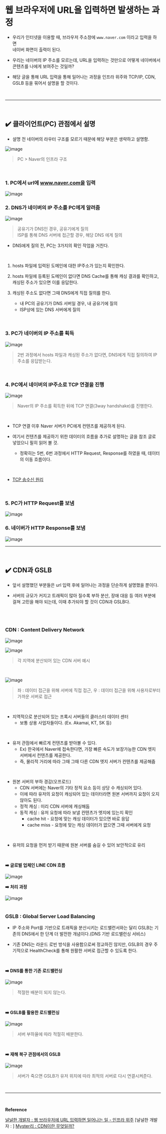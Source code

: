 # 웹 브라우저에 URL을 입력하면 발생하는 과정
- 우리가 인터넷을 이용할 때, 브라우저 주소창에 `www.naver.com` 이라고 입력을 하면<br>
네이버 화면이 출력이 된다.

- 우리는 네이버의 IP 주소를 모르는데, URL을 입력하는 것만으로 어떻게 네이버에서 콘텐츠를 나에게 보여주는 것일까?

- 해당 글을 통해 URL 입력을 통해 일어나는 과정을 인프라 위주와 TCP/IP, CDN, GSLB 등을 묶어서 설명을 할 것이다.
<br>
<hr>
<br>

## ✔️ 클라이언트(PC) 관점에서 설명
- 설명 전 네이버의 라우터 구조를 모르기 때문에 해당 부분은 생략하고 설명함.

![image](https://github.com/user-attachments/assets/3cc27fe9-3bfb-4806-b489-c5f79458bfcc)
> PC > Naver의 인프라 구조
<br>

### 1. PC에서 url에 www.naver.com을 입력
![image](https://github.com/user-attachments/assets/8aa0d9cd-0d5c-437c-b304-969dd3b6d8e8)
<br>

### 2. DNS가 네이버의 IP 주소를 PC에게 알려줌
![image](https://github.com/user-attachments/assets/77e3bb4e-697c-4cb6-b439-27a14ec851d4)
> 공유기가 DNS인 경우, 공유기에게 질의<br>
ISP를 통해 DNS 서버에 접근할 경우, 해당 DNS 에게 질의

- DNS에게 질의 전, PC는 3가지의 확인 작업을 거친다.
<br>

1. hosts 파일에 입력된 도메인에 대한 IP주소가 있는지 확인한다.

2. hosts 파일에 등록된 도메인이 없다면 DNS Cache를 통해 캐싱 결과를 확인하고, 캐싱된 주소가 있으면 이를 응답한다.

3. 캐싱된 주소도 없다면 그때 DNS에게 직접 질의를 한다.
    - 내 PC의 공유기가 DNS 서버일 경우, 내 공유기에 질의
    - ISP상에 있는 DNS 서버에게 질의
<br>

### 3. PC가 네이버의 IP 주소를 획득
![image](https://github.com/user-attachments/assets/0d5f445a-3971-401a-951d-e7a55a8e766c)
> 2번 과정에서 hosts 파일과 캐싱된 주소가 없다면, DNS에게 직접 질의하여 IP 주소를 응답받는다.
<br>

### 4. PC에서 네이버의 IP주소로 TCP 연결을 진행
![image](https://github.com/user-attachments/assets/212986c8-38fc-42b8-805f-baf4e984fdf7)
> Naver의 IP 주소를 획득한 뒤에 TCP 연결(3way handshake)를 진행한다.
<br>

- TCP 연결 이후 Naver 서버가 PC에게 컨텐츠를 제공하게 된다.

- 여기서 컨텐츠를 제공하기 위한 데이터의 흐름을 추가로 설명하는 글을 참조 글로 넣었으니 필히 읽어 볼 것.
  - 정확히는 5번, 6번 과정에서 HTTP Request, Response를 하였을 때, 데이터의 이동 흐름이다.
<br>

- [TCP 송수신 원리]()

<br>

### 5. PC가 HTTP Request를 보냄
![image](https://github.com/user-attachments/assets/b51f78bb-b049-4afd-8e8d-797a097cbd86)
<br>

### 6. 네이버가 HTTP Response를 보냄
![image](https://github.com/user-attachments/assets/1151b1a2-05cd-4deb-8a9b-e013e6c63606)
<br>
<hr>
<br>

## ✔️ CDN과 GSLB
- 앞서 설명했던 부분들은 url 입력 후에 일어나는 과정을 단순하게 설명했을 뿐이다.

- 서버의 규모가 커지고 트래픽이 많아 질수록 부하 분산, 장애 대응 등 여러 부분에 걸쳐 고민을 해야 되는데,
이때 추가되야 할 것이 CDN과 GSLB다.
<br>
<br>

### CDN : Content Delivery Network
![image](https://github.com/user-attachments/assets/c2c2074a-88ed-4904-90f6-e4a3b0faa1aa)
<br>

![image](https://github.com/user-attachments/assets/d0d28589-d319-437d-b1f1-2215ec38327b)
> 각 지역에 분산되어 있는 CDN 서버 예시
<br>

![image](https://github.com/user-attachments/assets/3228a643-d505-42a2-80a8-d4aea66be15c)
> 좌 : 데이터 접근을 위해 서버에 직접 접근, 우 : 데이터 접근을 위해 사용자로부터 가까운 서버로 접근
<br>

- 지역적으로 분산되어 있는 프록시 서버들의 클러스터 데이터 센터
  - 보통 상용 사업자들이다. (Ex. Akamai, KT, SK 등)
<br>

- 유저 관점에서 빠르게 컨텐츠를 받아볼 수 있다.
  - Ex) 한국에서 Naver에 접속한다면, 가장 빠른 속도가 보장가능한 CDN 엣지 서버에서 컨텐츠를 제공한다.
  - 즉, 물리적 거리에 따라 그때 그때 다른 CDN 엣지 서버가 컨텐츠를 제공해줌
<br>

- 원본 서버의 부하 경감(오프로드)
  - CDN 서버에는 Naver의 기타 정적 요소 등이 상당 수 캐싱되어 있다.
  - 이에 따라 유저의 요청이 캐싱되어 있는 데이터라면 원본 서버까지 요청이 오지 않아도 된다.
  - 정적 캐싱 : 미리 CDN 서버에 캐싱해둠
  - 동적 캐싱 : 유저 요청에 따라 보낼 컨텐츠가 엣지에 있는지 확인
    - cache hit - 요청에 맞는 캐싱 데이터가 있으면 바로 응답
    - cache miss - 요청에 맞는 캐싱 데이터가 없으면 그때 서버에게 요청
<br>

- 유저의 요청을 먼저 받기 때문에 원본 서버를 숨길 수 있어 보안적으로 유리
<br>

**➡️ 글로벌 업체인 LINE CDN 흐름**

![image](https://github.com/user-attachments/assets/a05fd32b-9f69-42b7-bd4b-049cc3abbbe8)
<br>

**➡️ 처리 과정**

![image](https://github.com/user-attachments/assets/e6a147ef-9d5d-4103-a658-b6cf2c4e5aee)
<br>
<br>

### GSLB : Global Server Load Balancing
- IP 주소와 Port를 기반으로 트래픽을 분산시키는 로드밸런서와는 달리 GSLB는 기존의 DNS에서 한 단계 더 발전한 개념이다.(DNS 기반 로드밸런싱 서비스)  

- 기존 DNS는 라운드 로빈 방식을 사용함으로써 정교하진 않지만, GSLB의 경우 주기적으로 HealthCheck를 통해 원활한 서버로 접근할 수 있도록 한다.
<br>

**➡️ DNS를 통한 기존 로드밸런싱**

![image](https://github.com/user-attachments/assets/38b05caf-a68b-425e-8bcb-be5f7cf4ddef)
> 적절한 배분이 되지 않는다.
<br>

**➡️ GSLB를 활용한 로드밸런싱**

![image](https://github.com/user-attachments/assets/67bf5722-4186-4bd0-87e2-815ee70bb7e6)
> 서버 부하율에 따라 적절히 배분한다.
<br>

**➡️ 재해 복구 관점에서의 GSLB**

![image](https://github.com/user-attachments/assets/a3b6569b-430a-43e8-a009-732c563cd2be)
> 서버가 죽으면 GSLB가 유저 위치에 따라 최적의 서버로 다시 연결시켜준다.



<br>
<hr>
<br>

**Reference**<br>

[널널한 개발자 : 웹 브라우저에 URL 입력하면 일어나는 일 - 인프라 위주](https://www.youtube.com/watch?v=GAyZ_QgYYYo)
[널널한 개발자 : ]
[Myster리 : CDN이란 무엇일까?](https://mysterlee.tistory.com/72)
